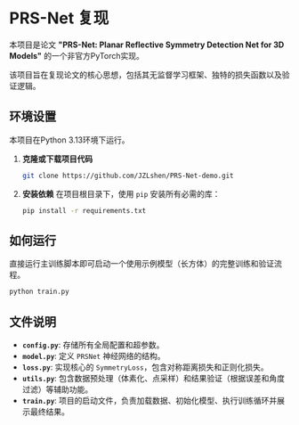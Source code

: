 # PRS-Net 复现

本项目是论文 **"PRS-Net: Planar Reflective Symmetry Detection Net for 3D Models"** 的一个非官方PyTorch实现。

该项目旨在复现论文的核心思想，包括其无监督学习框架、独特的损失函数以及验证逻辑。


## 环境设置

本项目在Python 3.13环境下运行。

1.  **克隆或下载项目代码**
    ```bash
    git clone https://github.com/JZLshen/PRS-Net-demo.git
    ```
2.  **安装依赖**
    在项目根目录下，使用 `pip` 安装所有必需的库：
    ```bash
    pip install -r requirements.txt
    ```

## 如何运行

直接运行主训练脚本即可启动一个使用示例模型（长方体）的完整训练和验证流程。

```bash
python train.py
```

## 文件说明

* **`config.py`**: 存储所有全局配置和超参数。
* **`model.py`**: 定义 `PRSNet` 神经网络的结构。
* **`loss.py`**: 实现核心的 `SymmetryLoss`，包含对称距离损失和正则化损失。
* **`utils.py`**: 包含数据预处理（体素化、点采样）和结果验证（根据误差和角度过滤）等辅助功能。
* **`train.py`**: 项目的启动文件，负责加载数据、初始化模型、执行训练循环并展示最终结果。